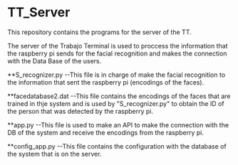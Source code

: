 # TT_Server
This repository contains the programs for the server of the TT.

The server of the Trabajo Terminal is used to proccess the information that the raspberry pi sends for the facial recognition and makes the connection with the Data Base of the users.

**S_recognizer.py
    --This file is in charge of make the facial recognition to the information that sent the raspberry pi (encodings of the faces). 
 
**facedatabase2.dat
    --This file contains the encodings of the faces that are trained in thje system and is used by "S_recognizer.py" to obtain the ID of the person that was detected by the raspberry pi.
    
**app.py
    --This file is used to make an API to make the connection with the DB of the system and receive the encodings from the raspberry pi.

**config_app.py
    --This file contains the configuration with the database of the system that is on the server. 
